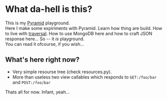 What da-hell is this?
=====================

This is my [Pyramid][pyramid] playground.  
Here I make some expiriments with Pyramid. Learn how thing are build. How to live
with [traversal][1]. How to use MongoDB here and how to craft JSON response here...
So -- it _is_ playground.  
You can read it ofcourse, if you wish...

What's here right now?
----------------------

- Very simple resourse tree (check resources.py).  
- More than useless two view callables which responds to `GET:/foo/bar` and `POST:/foo/bar`

Thats all for now. Infant, yeah...


[pyramid]: https://www.pylonsproject.org/
[1]: https://docs.pylonsproject.org/projects/pyramid/1.0/narr/traversal.html

